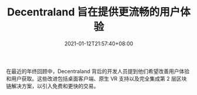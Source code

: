 ﻿---
title: "Decentraland 旨在提供更流畅的用户体验"
date: 2021-01-12T21:57:40+08:00
lastmod: 2021-01-12T16:45:40+08:00
draft: false
authors: ["Lawyer"]
description: "在最近的年终回顾中，Decentraland 背后的开发人员提到他们希望改善用户体验和用户获取。这些改进包括桌面客户端、原生 VR 支持以及完全集成第 2 层区块链解决方案，以引入免费和更快的交易。"
featuredImage: "decentraland-aiming-for-smoother-user-experience.png"
tags: ["Virtual World","虚拟世界","Play to Earn"]
categories: ["news"]
news: ["虚拟世界"]
weight: 
lightgallery: true
pinned: false
recommend: false
recommend1: false
---

在最近的年终回顾中，Decentraland 背后的开发人员提到他们希望改善用户体验和用户获取。这些改进包括桌面客户端、原生 VR 支持以及完全集成第 2 层区块链解决方案，以引入免费和更快的交易。

<!--more-->

